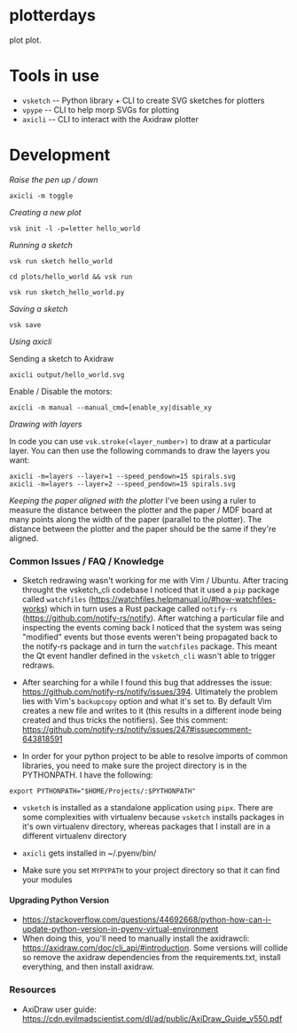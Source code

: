 # plotterdays
plot plot.

# Tools in use
- `vsketch` -- Python library + CLI to create SVG sketches for plotters
- `vpype` -- CLI to help morp SVGs for plotting
- `axicli` -- CLI to interact with the Axidraw plotter

# Development

*Raise the pen up / down*

```
axicli -m toggle
```

*Creating a new plot*

```
vsk init -l -p=letter hello_world
```

*Running a sketch*

```
vsk run sketch hello_world

cd plots/hello_world && vsk run

vsk run sketch_hello_world.py
```

*Saving a sketch*

```
vsk save
```

*Using axicli*

Sending a sketch to Axidraw
```
axicli output/hello_world.svg
```

Enable / Disable the motors:
```
axicli -m manual --manual_cmd=[enable_xy|disable_xy
```

*Drawing with layers*

In code you can use `vsk.stroke(<layer_number>)` to draw at a particular layer. You can then use
the following commands to draw the layers you want:

```
axicli -m=layers --layer=1 --speed_pendown=15 spirals.svg
axicli -m=layers --layer=2 --speed_pendown=15 spirals.svg
```

*Keeping the paper aligned with the plotter*
I've been using a ruler to measure the distance between the plotter and the paper / MDF board at many points along the width of the paper (parallel to the plotter). The distance between the plotter and the paper should be the same if they're aligned.


### Common Issues / FAQ / Knowledge

- Sketch redrawing wasn't working for me with Vim / Ubuntu. After tracing throught the vsketch_cli codebase I noticed that it used a `pip` package called `watchfiles` (https://watchfiles.helpmanual.io/#how-watchfiles-works) which in turn uses a Rust package called `notify-rs` (https://github.com/notify-rs/notify). After watching a particular file and inspecting the events coming back I noticed that the system was seing "modified" events but those events weren't being propagated back to the
notify-rs package and in turn the `watchfiles` package. This meant the Qt event handler defined in the `vsketch_cli` wasn't able to trigger redraws.

- After searching for a while I found this bug that addresses the issue: https://github.com/notify-rs/notify/issues/394. Ultimately the problem lies with Vim's `backupcopy` option and what it's set to. By default Vim creates a new file and writes to it (this results in a different inode being created and thus tricks the notifiers). See this comment: https://github.com/notify-rs/notify/issues/247#issuecomment-643818591 

- In order for your python project to be able to resolve imports of common libraries, you need to make sure the project directory is in the PYTHONPATH. I have the following:
```
export PYTHONPATH="$HOME/Projects/:$PYTHONPATH"
```

- `vsketch` is installed as a standalone application using `pipx`. There are some complexities with virtualenv because `vsketch` installs packages in it's own virtualenv directory, whereas packages that I install are in a different virtualenv directory

- `axicli` gets installed in ~/.pyenv/bin/

- Make sure you set `MYPYPATH` to your project directory so that it can find your modules

#### Upgrading Python Version
- https://stackoverflow.com/questions/44692668/python-how-can-i-update-python-version-in-pyenv-virtual-environment
- When doing this, you'll need to manually install the axidrawcli: https://axidraw.com/doc/cli_api/#introduction. Some versions will collide so remove the axidraw dependencies from the requirements.txt, install everything, and then install axidraw.


### Resources

- AxiDraw user guide: https://cdn.evilmadscientist.com/dl/ad/public/AxiDraw_Guide_v550.pdf
